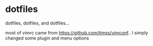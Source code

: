 dotfiles
========
dotfiles, dotfiles, and dotfiles...


most of vimrc came from https://github.com/timss/vimconf..
I simply changed some plugin and menu options
